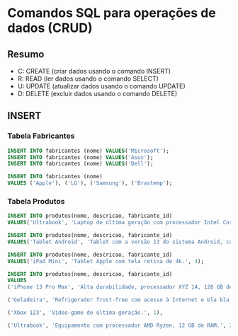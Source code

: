 # Comandos SQL para operações de dados (CRUD)

## Resumo 

- C: CREATE (criar dados usando o comando INSERT)
- R: READ (ler dados usando o comando SELECT)
- U: UPDATE (atualizar dados usando o comando UPDATE)
- D: DELETE (excluir dados usando o comando DELETE)

## INSERT

### Tabela Fabricantes

```sql
INSERT INTO fabricantes (nome) VALUES('Microsoft');
INSERT INTO fabricantes (nome) VALUES('Asus');
INSERT INTO fabricantes (nome) VALUES('Dell');

INSERT INTO fabricantes (nome) 
VALUES ('Apple'), ('LG'), ('Samsung'), ('Brastemp');
```

### Tabela Produtos

```sql
INSERT INTO produtos(nome, descricao, fabricante_id)
VALUES('Ultrabook', 'Laptop de última geração com processador Intel Core i9 e memória de 16 GB RAM.', 3);

INSERT INTO produtos(nome, descricao, fabricante_id)
VALUES('Tablet Android', 'Tablet com a versão 13 do sistema Android, com tela de 10 polegadas e 64 GB de armazenamento', 6);

INSERT INTO produtos(nome, descricao, fabricante_id)
VALUES('iPad Mini', 'Tablet Apple com tela retina de 4k.', 4);

INSERT INTO produtos(nome, descricao, fabricante_id)
VALUES
('iPhone 13 Pro Max', 'Alta durabilidade, processador XYZ 14, 128 GB de armazenamento, 6 GB de RAM e caro pra caramba.', 4),

('Geladeira', 'Refrigerador frost-free com acesso à Internet e bla bla bla.', 7),

('Xbox 123', 'Vídeo-game de última geração.', 1),

('Ultrabook', 'Equipamento com processador AMD Ryzen, 12 GB de RAM.', 2);
```